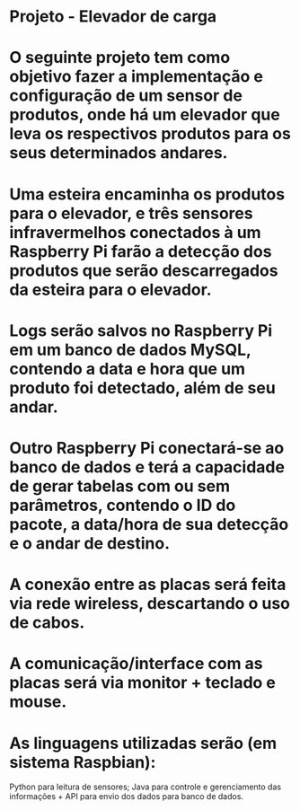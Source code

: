 # Projeto - Elevador de carga
# O seguinte projeto tem como objetivo fazer a implementação e configuração de um sensor de produtos, onde há um elevador que leva os respectivos produtos para os seus determinados andares.
# Uma esteira encaminha os produtos para o elevador, e três sensores infravermelhos conectados à um Raspberry Pi farão a detecção dos produtos que serão descarregados da esteira para o elevador.
# Logs serão salvos no Raspberry Pi em um banco de dados MySQL, contendo a data e hora que um produto foi detectado, além de seu andar.
# Outro Raspberry Pi conectará-se ao banco de dados e terá a capacidade de gerar tabelas com ou sem parâmetros, contendo o ID do pacote, a data/hora de sua detecção e o andar de destino.
# A conexão entre as placas será feita via rede wireless, descartando o uso de cabos.
# A comunicação/interface com as placas será via monitor + teclado e mouse.
# As linguagens utilizadas serão (em sistema Raspbian):
Python para leitura de sensores;
Java para controle e gerenciamento das informações + API para envio dos dados para banco de dados.
